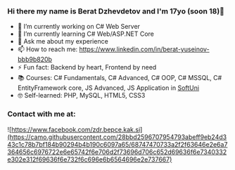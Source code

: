### Hi there my name is Berat Dzhevdetov and I'm 17yo (soon 18)👋



- 🔭 I’m currently working on C# Web Server
- 🌱 I’m currently learning C# Web/ASP.NET Core
- 💬 Ask me about my experience
- 📫 How to reach me: https://www.linkedin.com/in/berat-yuseinov-bbb9b820b
- ⚡ Fun fact: Backend by heart, Frontend by need
- 📚 Courses: C# Fundamentals, C# Advanced, C# OOP, C# MSSQL, C# EntityFramework core, JS Advanced, JS Application in [SoftUni](https://softuni.bg/)
- 🤓 Self-learned: PHP, MySQL, HTML5, CSS3  

### Contact with me at:
![https://www.facebook.com/zdr.bepce.kak.si](https://camo.githubusercontent.com/28bbd2596707954793abeff9eb24d343c1c78b7bf184b90294b4b190c6097a65/68747470733a2f2f63646e2e6a7364656c6976722e6e65742f6e706d2f73696d706c652d69636f6e7340332e302e312f69636f6e732f6c696e6b6564696e2e737667)
